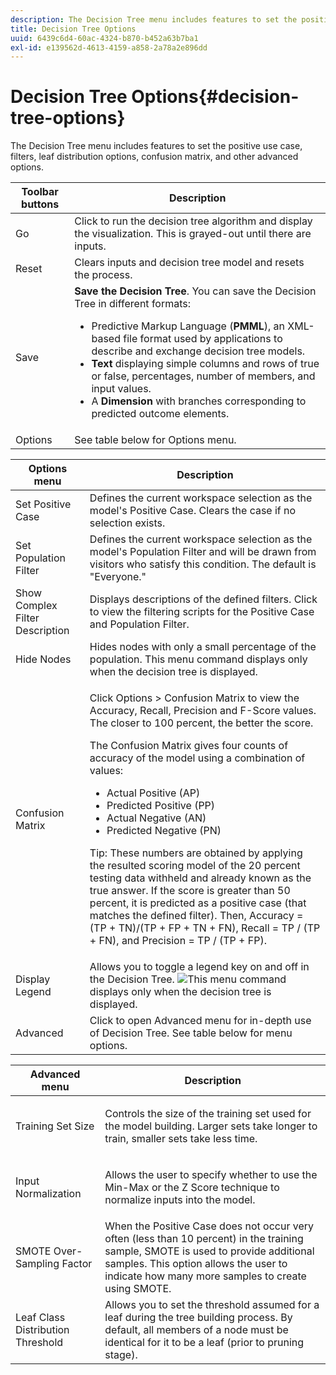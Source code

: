 ```yaml
---
description: The Decision Tree menu includes features to set the positive use case, filters, leaf distribution options, confusion matrix, and other advanced options.
title: Decision Tree Options
uuid: 6439c6d4-60ac-4324-b870-b452a63b7ba1
exl-id: e139562d-4613-4159-a858-2a78a2e896dd
---
```

# Decision Tree Options{#decision-tree-options}

The Decision Tree menu includes features to set the positive use case, filters, leaf distribution options, confusion matrix, and other advanced options.

<table id="table_0CBCCB0856E2469EBE8846B413CAB114"> 
 <thead> 
  <tr> 
   <th colname="col1" class="entry"> Toolbar buttons </th> 
   <th colname="col2" class="entry"> Description </th> 
  </tr>
 </thead>
 <tbody> 
  <tr> 
   <td colname="col1"> Go </td> 
   <td colname="col2"> Click to run the decision tree algorithm and display the visualization. This is grayed-out until there are inputs. </td> 
  </tr> 
  <tr> 
   <td colname="col1"> Reset </td> 
   <td colname="col2"> Clears inputs and decision tree model and resets the process. </td> 
  </tr> 
  <tr> 
   <td colname="col1"> Save </td> 
   <td colname="col2"><b>Save the Decision Tree</b>. You can save the Decision Tree in different formats: 
    <ul id="ul_F7C7836C06D64912893113E8EEA05704"> 
     <li id="li_D2D8451A679243F1BC67C3B80CA5F83F">Predictive Markup Language (<b>PMML</b>), an XML-based file format used by applications to describe and exchange decision tree models. </li> 
     <li id="li_88C4B3E050CA4EFC9B7FA8BD446A9C55"><b>Text</b> displaying simple columns and rows of true or false, percentages, number of members, and input values. </li> 
     <li id="li_3F871B88F3FA41E9B95EFF5A181E3D57">A <b>Dimension</b> with branches corresponding to predicted outcome elements. </li> 
    </ul> </td> 
  </tr> 
  <tr> 
   <td colname="col1"> Options </td> 
   <td colname="col2"> See table below for Options menu. </td> 
  </tr> 
 </tbody> 
</table>

<table id="table_24D84440D0354C70928E8927624DB255"> 
 <thead> 
  <tr> 
   <th colname="col1" class="entry"> Options menu </th> 
   <th colname="col2" class="entry"> Description </th> 
  </tr>
 </thead>
 <tbody> 
  <tr> 
   <td colname="col1"> Set Positive Case </td> 
   <td colname="col2"> Defines the current workspace selection as the model's Positive Case. Clears the case if no selection exists. </td> 
  </tr> 
  <tr> 
   <td colname="col1"> Set Population Filter </td> 
   <td colname="col2"> Defines the current workspace selection as the model's Population Filter and will be drawn from visitors who satisfy this condition. The default is "Everyone." </td> 
  </tr> 
  <tr> 
   <td colname="col1"> Show Complex Filter Description </td> 
   <td colname="col2"> Displays descriptions of the defined filters. Click to view the filtering scripts for the Positive Case and Population Filter. </td> 
  </tr> 
  <tr> 
   <td colname="col1"> Hide Nodes </td> 
   <td colname="col2"> Hides nodes with only a small percentage of the population. This menu command displays only when the decision tree is displayed. </td> 
  </tr> 
  <tr> 
   <td colname="col1"> Confusion Matrix </td> 
   <td colname="col2"> <p>Click <span class="uicontrol"> Options</span> &gt; <span class="uicontrol"> Confusion Matrix</span> to view the Accuracy, Recall, Precision and F-Score values. The closer to 100 percent, the better the score. </p> <p>The Confusion Matrix gives four counts of accuracy of the model using a combination of values: 
     <ul id="ul_D9D512F5D74B44BDBD27B1912DF4CB02"> 
      <li id="li_28C541DF1CB543FEAF2D13C2F329DB52">Actual Positive (AP) </li> 
      <li id="li_56233006A1544D95A72CE096CA55C1E6">Predicted Positive (PP) </li> 
      <li id="li_375FB2D6A0A3418A9AD377C9EBB65386">Actual Negative (AN) </li> 
      <li id="li_07A5D23A36BA4D448C25C1414836EB8E">Predicted Negative (PN) </li> 
     </ul> </p> <p>Tip:  These numbers are obtained by applying the resulted scoring model of the 20 percent testing data withheld and already known as the true answer. If the score is greater than 50 percent, it is predicted as a positive case (that matches the defined filter). Then, Accuracy = (TP + TN)/(TP + FP + TN + FN), Recall = TP / (TP + FN), and Precision = TP / (TP + FP). </p> </td> 
  </tr> 
  <tr> 
   <td colname="col1"> Display Legend </td> 
   <td colname="col2">Allows you to toggle a legend key on and off in the Decision Tree. <img placement="break" id="image_D5B9415A48C04619955BD96970F720A1" src="assets/decison_tree_legend.png" />This menu command displays only when the decision tree is displayed. </td> 
  </tr> 
  <tr> 
   <td colname="col1"> Advanced </td> 
   <td colname="col2"> Click to open Advanced menu for in-depth use of Decision Tree. See table below for menu options. </td> 
  </tr> 
 </tbody> 
</table>

<table id="table_91E4A74BFB224ABD889147324AC2910F"> 
 <thead> 
  <tr> 
   <th colname="col1" class="entry"> Advanced menu </th> 
   <th colname="col2" class="entry"> Description </th> 
  </tr>
 </thead>
 <tbody> 
  <tr> 
   <td colname="col1"> Training Set Size </td> 
   <td colname="col2"> <p>Controls the size of the training set used for the model building. Larger sets take longer to train, smaller sets take less time. </p> </td> 
  </tr> 
  <tr> 
   <td colname="col1"> Input Normalization </td> 
   <td colname="col2"> <p> Allows the user to specify whether to use the Min-Max or the Z Score technique to normalize inputs into the model. </p> </td> 
  </tr> 
  <tr> 
   <td colname="col1"> SMOTE Over-Sampling Factor </td> 
   <td colname="col2"> When the Positive Case does not occur very often (less than 10 percent) in the training sample, SMOTE is used to provide additional samples. This option allows the user to indicate how many more samples to create using SMOTE. </td> 
  </tr> 
  <tr> 
   <td colname="col1"> Leaf Class Distribution Threshold </td> 
   <td colname="col2"> Allows you to set the threshold assumed for a leaf during the tree building process. By default, all members of a node must be identical for it to be a leaf (prior to pruning stage). </td> 
  </tr> 
 </tbody> 
</table>
